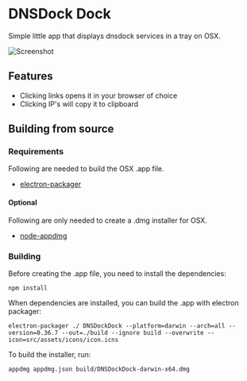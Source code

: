 # DNSDock Dock

Simple little app that displays dnsdock services in a tray on OSX.

![Screenshot](https://sourcebox-screenshots.s3.eu-central-1.amazonaws.com/Screen%20Shot%202016-02-24%20at%208.39.55%20PM.jpg)

## Features

- Clicking links opens it in your browser of choice
- Clicking IP's will copy it to clipboard

## Building from source

### Requirements

Following are needed to build the OSX .app file.

- [electron-packager](https://github.com/maxogden/electron-packager)

#### Optional

Following are only needed to create a .dmg installer for OSX.

- [node-appdmg](https://github.com/LinusU/node-appdmg)

### Building

Before creating the .app file, you need to install the dependencies:

```
npm install
```

When dependencies are installed, you can build the .app with electron packager:

```
electron-packager ./ DNSDockDock --platform=darwin --arch=all --version=0.36.7 --out=./build --ignore build --overwrite --icon=src/assets/icons/icon.icns
```

To build the installer, run:

```
appdmg appdmg.json build/DNSDockDock-darwin-x64.dmg
```
